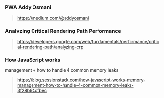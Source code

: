 ### PWA Addy Osmani

> https://medium.com/@addyosmani

### Analyzing Critical Rendering Path Performance

> https://developers.google.com/web/fundamentals/performance/critical-rendering-path/analyzing-crp

### How JavaScript works

management + how to handle 4 common memory leaks

> https://blog.sessionstack.com/how-javascript-works-memory-management-how-to-handle-4-common-memory-leaks-3f28b94cfbec

